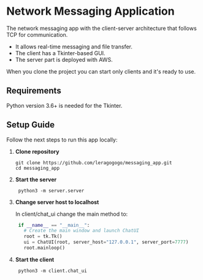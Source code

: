 
# Network Messaging Application
The network messaging app with the client-server architecture that follows TCP for communication.

- It allows real-time messaging and file transfer.
- The client has a Tkinter-based GUI.
- The server part is deployed with AWS. 

When you clone the project you can start only clients and it's ready to use.


## Requirements
Python version 3.6+ is needed for the Tkinter.

## Setup Guide
Follow the next steps to run this app locally: 

1. **Clone repository**
   ```console
   git clone https://github.com/leragogogo/messaging_app.git
   cd messaging_app
   ```

2. **Start the server**
   ```console
    python3 -m server.server
    ```
3. **Change server host to localhost**

   In client/chat_ui change the main method to:

   ```python
    if __name__ == "__main__":
      # Create the main window and launch ChatUI
      root = tk.Tk()
      ui = ChatUI(root, server_host="127.0.0.1", server_port=7777)
      root.mainloop()
    ```
5. **Start the client**
   ```console
    python3 -m client.chat_ui
    ```
